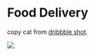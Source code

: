 # Food Delivery
copy cat from [dribbble shot](https://dribbble.com/shots/12843841-Food-Delivery-App).

[<img src="https://cdn.dribbble.com/users/5003805/screenshots/12843841/media/09dcc1a071e3f443726d258a303d60e5.png">](https://cdn.dribbble.com/users/5003805/screenshots/12843841/media/09dcc1a071e3f443726d258a303d60e5.png)
